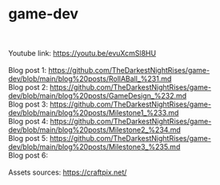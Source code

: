 # game-dev
 <br> <br>
Youtube link: https://youtu.be/evuXcmSl8HU <br> <br> 
Blog post 1: https://github.com/TheDarkestNightRises/game-dev/blob/main/blog%20posts/RollABall_%231.md <br>
Blog post 2: https://github.com/TheDarkestNightRises/game-dev/blob/main/blog%20posts/GameDesign_%232.md <br>
Blog post 3: https://github.com/TheDarkestNightRises/game-dev/blob/main/blog%20posts/Milestone1_%233.md <br>
Blog post 4: https://github.com/TheDarkestNightRises/game-dev/blob/main/blog%20posts/Milestone2_%234.md <br>
Blog post 5: https://github.com/TheDarkestNightRises/game-dev/blob/main/blog%20posts/Milestone3_%235.md <br>
Blog post 6: 
<br> <br>
Assets sources: https://craftpix.net/
